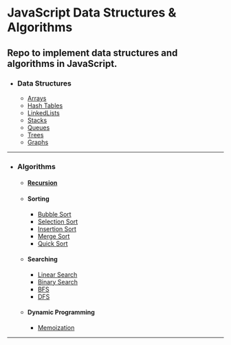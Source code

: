 # JavaScript Data Structures & Algorithms

Repo to implement data structures and algorithms in JavaScript.
------------
- ### Data Structures
    - [Arrays](https://github.com/dylanbuchi/javascript-data-structures-algorithms/tree/main/data_structures/arrays)
    - [Hash Tables](https://github.com/dylanbuchi/javascript-data-structures-algorithms/tree/main/data_structures/hash_tables)
    - [LinkedLists](https://github.com/dylanbuchi/javascript-data-structures-algorithms/tree/main/data_structures/linkedlists)
    - [Stacks](https://github.com/dylanbuchi/javascript-data-structures-algorithms/tree/main/data_structures/stacks)
    - [Queues](https://github.com/dylanbuchi/javascript-data-structures-algorithms/tree/main/data_structures/queues)
    - [Trees](https://github.com/dylanbuchi/javascript-data-structures-algorithms/tree/main/data_structures/trees)
    - [Graphs](https://github.com/dylanbuchi/javascript-data-structures-algorithms/tree/main/data_structures/graphs)
-------------
- ### Algorithms
    - #### [Recursion](https://github.com/dylanbuchi/javascript-data-structures-algorithms/tree/main/algorithms/recursion)
    - #### Sorting
        - [Bubble Sort](https://github.com/dylanbuchi/javascript-data-structures-algorithms/blob/main/algorithms/sorting/bubble_sort.js)
        - [Selection Sort](https://github.com/dylanbuchi/javascript-data-structures-algorithms/blob/main/algorithms/sorting/selection_sort.js)
        - [Insertion Sort](https://github.com/dylanbuchi/javascript-data-structures-algorithms/blob/main/algorithms/sorting/insertion_sort.js)
        - [Merge Sort](https://github.com/dylanbuchi/javascript-data-structures-algorithms/blob/main/algorithms/sorting/merge_sort.js)
        - [Quick Sort](https://github.com/dylanbuchi/javascript-data-structures-algorithms/blob/main/algorithms/sorting/quick_sort.js)
    - #### Searching
        - [Linear Search](https://github.com/dylanbuchi/javascript-data-structures-algorithms/blob/main/algorithms/searching/linear_search.js)
        - [Binary Search](https://github.com/dylanbuchi/javascript-data-structures-algorithms/blob/main/algorithms/searching/binary_search.js)
        - [BFS](https://github.com/dylanbuchi/javascript-data-structures-algorithms/blob/main/algorithms/searching/BFS.js)
        - [DFS](https://github.com/dylanbuchi/javascript-data-structures-algorithms/blob/main/algorithms/searching/DFS.js)
    - #### Dynamic Programming
        -  [Memoization](https://github.com/dylanbuchi/javascript-data-structures-algorithms/tree/main/algorithms/dynamic_programming/memoization)
---------------
